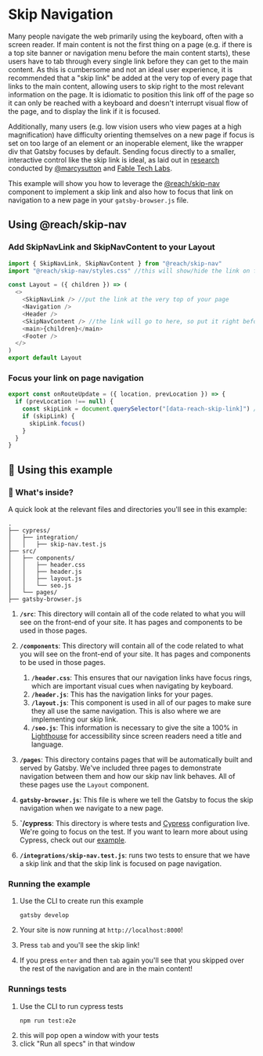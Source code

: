 # Skip Navigation

Many people navigate the web primarily using the keyboard, often with a screen reader. If main content is not the first thing on a page (e.g. if there is a top site banner or navigation menu before the main content starts), these users have to tab through every single link before they can get to the main content. As this is cumbersome and not an ideal user experience, it is recommended that a "skip link" be added at the very top of every page that links to the main content, allowing users to skip right to the most relevant information on the page. It is idiomatic to position this link off of the page so it can only be reached with a keyboard and doesn't interrupt visual flow of the page, and to display the link if it is focused.

Additionally, many users (e.g. low vision users who view pages at a high magnification) have difficulty orienting themselves on a new page if focus is set on too large of an element or an inoperable element, like the wrapper div that Gatsby focuses by default. Sending focus directly to a smaller, interactive control like the skip link is ideal, as laid out in [research](https://www.gatsbyjs.org/blog/2019-07-11-user-testing-accessible-client-routing/) conducted by [@marcysutton](www.github.com/marcysutton) and [Fable Tech Labs](https://www.makeitfable.com/).

This example will show you how to leverage the [@reach/skip-nav](https://reacttraining.com/reach-ui/skip-nav/) component to implement a skip link and also how to focus that link on navigation to a new page in your `gatsby-browser.js` file.

## Using @reach/skip-nav

### Add SkipNavLink and SkipNavContent to your Layout

```javascript:layout.js
import { SkipNavLink, SkipNavContent } from "@reach/skip-nav"
import "@reach/skip-nav/styles.css" //this will show/hide the link on focus

const Layout = ({ children }) => (
  <>
    <SkipNavLink /> //put the link at the very top of your page
    <Navigation />
    <Header />
    <SkipNavContent /> //the link will go to here, so put it right before main content
    <main>{children}</main>
    <Footer />
  </>
)
export default Layout
```

### Focus your link on page navigation

```javascript:gatsby-browser.js
export const onRouteUpdate = ({ location, prevLocation }) => {
  if (prevLocation !== null) {
    const skipLink = document.querySelector("[data-reach-skip-link]") //this is the query selector that comes with the <SkipNavLink> component
    if (skipLink) {
      skipLink.focus()
    }
  }
}
```

## 🚀 Using this example

### 🧐 What's inside?

A quick look at the relevant files and directories you'll see in this example:

    .
    ├── cypress/
    │   ├── integration/
    │   │   ├── skip-nav.test.js
    ├── src/
    │   ├── components/
    │   │   ├── header.css
    │   │   ├── header.js
    │   │   ├── layout.js
    │   │   └── seo.js
    │   └── pages/
    ├── gatsby-browser.js

1.  **`/src`**: This directory will contain all of the code related to what you will see on the front-end of your site. It has pages and components to be used in those pages.
1.  **`/components`**: This directory will contain all of the code related to what you will see on the front-end of your site. It has pages and components to be used in those pages.

    1.  **`/header.css`**: This ensures that our navigation links have focus rings, which are important visual cues when navigating by keyboard.
    1.  **`/header.js`**: This has the navigation links for your pages.
    1.  **`/layout.js`**: This component is used in all of our pages to make sure they all use the same navigation. This is also where we are implementing our skip link.
    1.  **`/seo.js`**: This information is necessary to give the site a 100% in [Lighthouse](https://developers.google.com/web/tools/lighthouse) for accessibility since screen readers need a title and language.

1.  **`/pages`**: This directory contains pages that will be automatically built and served by Gatsby. We've included three pages to demonstrate navigation between them and how our skip nav link behaves. All of these pages use the `Layout` component.
1.  **`gatsby-browser.js`**: This file is where we tell the Gatsby to focus the skip navigation when we navigate to a new page.
1.  **`/cypress**: This directory is where tests and [Cypress](https://www.cypress.io/) configuration live. We're going to focus on the test. If you want to learn more about using Cypress, check out our [example](https://github.com/gatsbyjs/gatsby/tree/master/examples/using-cypress).
1.  **`/integrations/skip-nav.test.js`**: runs two tests to ensure that we have a skip link and that the skip link is focused on page navigation.

### Running the example

1. Use the CLI to create run this example

   ```shell
   gatsby develop
   ```

1. Your site is now running at `http://localhost:8000`!
1. Press `tab` and you'll see the skip link!
1. If you press `enter` and then `tab` again you'll see that you skipped over the rest of the navigation and are in the main content!

### Runnings tests

1. Use the CLI to run cypress tests
   ```shell
   npm run test:e2e
   ```
2. this will pop open a window with your tests
3. click "Run all specs" in that window
